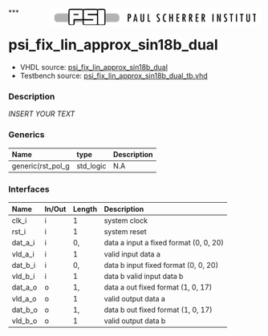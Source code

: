 <img align="right" src="psi_logo.png">
***

# psi_fix_lin_approx_sin18b_dual
 - VHDL source: [psi_fix_lin_approx_sin18b_dual](../../hdl/psi_fix_lin_approx_sin18b_dual.vhd)
 - Testbench source: [psi_fix_lin_approx_sin18b_dual_tb.vhd](../../testbench/psi_fix_lin_approx_sin18b_dual_tb/psi_fix_lin_approx_sin18b_dual_tb.vhd)

### Description
*INSERT YOUR TEXT*

### Generics
| Name              | type      | Description   |
|:------------------|:----------|:--------------|
| generic(rst_pol_g | std_logic | N.A           |

### Interfaces
| Name    | In/Out   | Length   | Description                            |
|:--------|:---------|:---------|:---------------------------------------|
| clk_i   | i        | 1        | system clock                           |
| rst_i   | i        | 1        | system reset                           |
| dat_a_i | i        | 0,       | data a input a fixed format (0, 0, 20) |
| vld_a_i | i        | 1        | valid input data a                     |
| dat_b_i | i        | 0,       | data b input fixed format (0, 0, 20)   |
| vld_b_i | i        | 1        | data b valid input data b              |
| dat_a_o | o        | 1,       | data a out fixed format (1, 0, 17)     |
| vld_a_o | o        | 1        | valid output data a                    |
| dat_b_o | o        | 1,       | data b out fixed format (1, 0, 17)     |
| vld_b_o | o        | 1        | valid output data b                    |